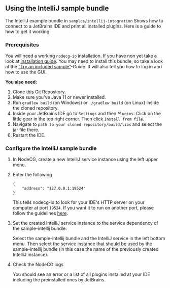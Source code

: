 ## Using the IntelliJ sample bundle

The IntelliJ example bundle in `samples/intellij-integration` Shows how to
connect to a JetBrains IDE and print all installed plugins. Here is a guide to
how to get it working:

### Prerequisites

You will need a working `nodecg-io` installation. If you have non yet take a
look at [installation guide](../getting_started/install.md). You may need to
install this bundle, so take a look at the
[“Try an included sample”](../getting_started/try_example_bundle.md)-Guide. It
will also tell you how to log in and how to use the GUI.

**You also need:**

1. Clone [this](https://github.com/noeppi-noeppi/nodecg-io-intellij) Git
   Repository.
2. Make sure you've Java 11 or newer installed.
3. Run `gradlew build` (on Windows) or `./gradlew build` (on Linux) inside the
   cloned repository.
4. Inside your JetBrains IDE go to `Settings` and then `Plugins`. Click on the
   little gear in the top right corner. Then click `Install from file`.
5. Navigate to `path to your cloned repository/build/libs` and select the jar
   file there.
6. Restart the IDE.

### Configure the IntelliJ sample bundle

1. In NodeCG, create a new IntelliJ service instance using the left upper menu.

2. Enter the following

    ```
    {
        "address": "127.0.0.1:19524"
    }
    ```

    This tells nodecg-io to look for your IDE's HTTP server on your computer at
    port `19524`. If you want it to run on another port, please follow the
    guidelines
    [here](https://github.com/noeppi-noeppi/nodecg-io-intellij/blob/master/README.md).

3. Set the created IntelliJ service instance to the service dependency of the
   sample-intellij bundle.

    Select the sample-intellij bundle and the IntelliJ service in the left
    bottom menu. Then select the service instance that should be used by the
    sample-intellij bundle (in this case the name of the previously created
    IntelliJ instance).

4. Check the NodeCG logs

    You should see an error or a list of all plugins installed at your IDE
    including the preinstalled ones by JetBrains.
